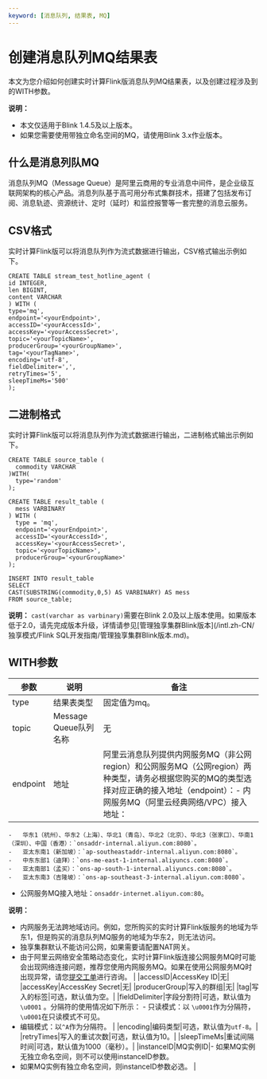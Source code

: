 ```yaml
---
keyword: [消息队列, 结果表, MQ]
---
```


# 创建消息队列MQ结果表

本文为您介绍如何创建实时计算Flink版消息队列MQ结果表，以及创建过程涉及到的WITH参数。

**说明：**

-   本文仅适用于Blink 1.4.5及以上版本。
-   如果您需要使用带独立命名空间的MQ，请使用Blink 3.x作业版本。

## 什么是消息列队MQ

消息队列MQ（Message Queue）是阿里云商用的专业消息中间件，是企业级互联网架构的核心产品。消息列队基于高可用分布式集群技术，搭建了包括发布订阅、消息轨迹、资源统计、定时（延时）和监控报警等一套完整的消息云服务。

## CSV格式

实时计算Flink版可以将消息队列作为流式数据进行输出，CSV格式输出示例如下。

```
CREATE TABLE stream_test_hotline_agent (
id INTEGER,
len BIGINT,
content VARCHAR
) WITH (
type='mq',
endpoint='<yourEndpoint>',
accessID='<yourAccessId>',
accessKey='<yourAccessSecret>',
topic='<yourTopicName>',
producerGroup='<yourGroupName>',
tag='<yourTagName>',
encoding='utf-8',
fieldDelimiter=',',
retryTimes='5',
sleepTimeMs='500'
);
```

## 二进制格式

实时计算Flink版可以将消息队列作为流式数据进行输出，二进制格式输出示例如下。

```
CREATE TABLE source_table (
  commodity VARCHAR
)WITH(
  type='random'
);

CREATE TABLE result_table (
  mess VARBINARY
) WITH (
  type = 'mq',
  endpoint='<yourEndpoint>',
  accessID='<yourAccessId>',
  accessKey='<yourAccessSecret>',
  topic='<yourTopicName>',
  producerGroup='<yourGroupName>'
);

INSERT INTO result_table
SELECT 
CAST(SUBSTRING(commodity,0,5) AS VARBINARY) AS mess   
FROM source_table;
```

**说明：** `cast(varchar as varbinary)`需要在Blink 2.0及以上版本使用。如果版本低于2.0，请先完成版本升级，详情请参见[管理独享集群Blink版本](/intl.zh-CN/独享模式/Flink SQL开发指南/管理独享集群Blink版本.md)。

## WITH参数

|参数|说明|备注|
|--|--|--|
|type|结果表类型|固定值为mq。|
|topic|Message Queue队列名称|无|
|endpoint|地址|阿里云消息队列提供内网服务MQ（非公网region）和公网服务MQ（公网region）两种类型，请务必根据您购买的MQ的类型选择对应正确的接入地址（endpoint）：-   内网服务MQ（阿里云经典网络/VPC）接入地址：
    -   华东1（杭州）、华东2（上海）、华北1（青岛）、华北2（北京）、华北3（张家口）、华南1（深圳）、中国（香港）：`onsaddr-internal.aliyun.com:8080`。
    -   亚太东南1（新加坡）：`ap-southeastaddr-internal.aliyun.com:8080`。
    -   中东东部1（迪拜）：`ons-me-east-1-internal.aliyuncs.com:8080`。
    -   亚太南部1（孟买）：`ons-ap-south-1-internal.aliyuncs.com:8080`。
    -   亚太东南3（吉隆坡）：`ons-ap-southeast-3-internal.aliyun.com:8080`。
-   公网服务MQ接入地址：`onsaddr-internet.aliyun.com:80`。

**说明：**

-   内网服务无法跨地域访问。例如，您所购买的实时计算Flink版服务的地域为华东1，但是购买的消息队列MQ服务的地域为华东2，则无法访问。
-   独享集群默认不能访问公网，如果需要请配置NAT网关。
-   由于阿里云网络安全策略动态变化，实时计算Flink版连接公网服务MQ时可能会出现网络连接问题，推荐您使用内网服务MQ。如果在使用公网服务MQ时出现异常，请您[提交工单](https://account.alibabacloud.com/login/login.htm?oauth_callback=https%3A//ticket-intl.console.aliyun.com/%23)进行咨询。 |
|accessID|AccessKey ID|无|
|accessKey|AccessKey Secret|无|
|producerGroup|写入的群组|无|
|tag|写入的标签|可选，默认值为空。|
|fieldDelimiter|字段分割符|可选，默认值为`\u0001` 。分隔符的使用情况如下所示： -   只读模式：以 `\u0001`作为分隔符，`\u0001`在只读模式不可见。
-   编辑模式：以`^A`作为分隔符。 |
|encoding|编码类型|可选，默认值为`utf-8`。|
|retryTimes|写入的重试次数|可选，默认值为10。|
|sleepTimeMs|重试间隔时间|可选，默认值为1000（毫秒）。|
|instanceID|MQ实例ID|-   如果MQ实例无独立命名空间，则不可以使用instanceID参数。
-   如果MQ实例有独立命名空间，则instanceID参数必选。 |

